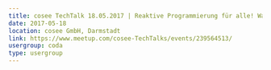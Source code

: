 ```yaml
---
title: cosee TechTalk 18.05.2017 | Reaktive Programmierung für alle! Warum? Wie?
date: 2017-05-18
location: cosee GmbH, Darmstadt
link: https://www.meetup.com/cosee-TechTalks/events/239564513/
usergroup: coda
type: usergroup
---
```

